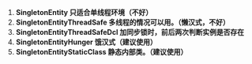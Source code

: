 1. **SingletonEntity 只适合单线程环境（不好）**
2. **SingletonEntityThreadSafe 多线程的情况可以用。（懒汉式，不好）**
3. **SingletonEntityThreadSafeDcl 加同步锁时，前后两次判断实例是否存在**
4. **SingletonEntityHunger 饿汉式（建议使用）**
5. **SingletonEntityStaticClass 静态内部类。（建议使用）**